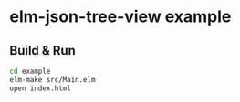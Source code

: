 # elm-json-tree-view example

## Build & Run

```bash
cd example
elm-make src/Main.elm
open index.html
```
